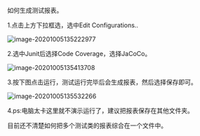 如何生成测试报表。



1.点击上方下拉框选，选中Edit Configurations..

![image-20201005135222977](https://i.loli.net/2020/10/05/UChArmkHteJ32Vf.png)

2.选中Junit后选择Code Coverage，选择JaCoCo。

![image-20201005135413708](https://i.loli.net/2020/10/05/ADS5K71nGP8BM6E.png)



3.按下图点击运行，测试运行完毕后会生成报表，然后选择保存即可。

![image-20201005135532266](https://i.loli.net/2020/10/05/qyoMDWctEh1m7dB.png)

4.ps:电脑太卡这里就不演示运行了，建议把报表保存在其他文件夹。

目前还不清楚如何把多个测试类的报表综合在一个文件中。